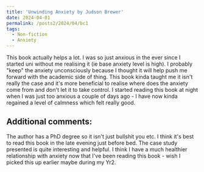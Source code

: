 ```yaml
---
title: 'Unwinding Anxiety by Judson Brewer'
date: 2024-04-01
permalink: /posts2/2024/04/bc1
tags:
  - Non-fiction
  - Anxiety
---
```


This book actually helps a lot. I was so just anxious in the ever since I started uni without me realising it (ie base anxiety  level is high). I probably "keep" the anxiety unconsciously because I thought it will help push me forward with the academic side of thing. This book kinda taught me it isn't really the case and it's more beneficial to realise where does the anxiety come from and don't let it to take control. I started reading this book at night when I was just too anxious a couple of days ago - I have now kinda regained a level of calmness which felt really good.

Additional comments:
------

The author has a PhD degree so it isn't just bullshit you etc. I think it's best to read this book in the late evening just before bed. The case study presented is quite interesting and helpful. I think I have a much healthier relationship with anxiety now that I've been reading this book - wish I picked this up earlier maybe during my Yr2.